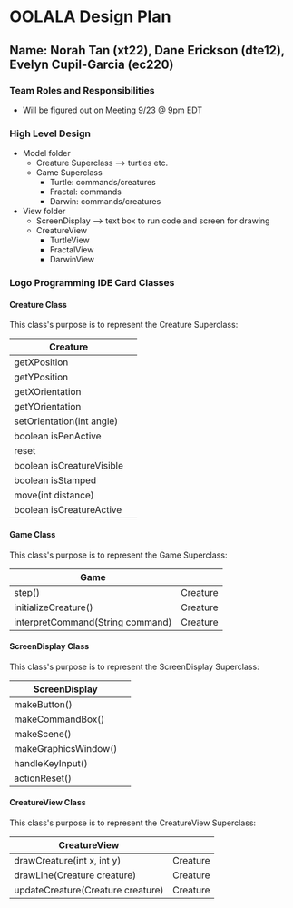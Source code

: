 # OOLALA Design Plan
## Name: Norah Tan (xt22), Dane Erickson (dte12), Evelyn Cupil-Garcia (ec220)


### Team Roles and Responsibilities
- Will be figured out on Meeting 9/23 @ 9pm EDT

### High Level Design
- Model folder
  - Creature Superclass --> turtles etc.
  - Game Superclass
    - Turtle: commands/creatures
    - Fractal: commands
    - Darwin: commands/creatures
- View folder
  - ScreenDisplay --> text box to run code and screen for drawing
  - CreatureView
    - TurtleView
    - FractalView
    - DarwinView
    
### Logo Programming IDE Card Classes

#### Creature Class
This class's purpose is to represent the Creature Superclass:

|Creature| |
|---|---|
|getXPosition         ||
|getYPosition      ||
| getXOrientation ||
| getYOrientation ||
| setOrientation(int angle) ||
| boolean isPenActive ||
| reset ||
| boolean isCreatureVisible ||
| boolean isStamped ||
| move(int distance) ||
| boolean isCreatureActive ||

#### Game Class
This class's purpose is to represent the Game Superclass:

|Game| |
|---|---|
|step()         | Creature |
|initializeCreature()      | Creature |
|interpretCommand(String command) | Creature |

#### ScreenDisplay Class
This class's purpose is to represent the ScreenDisplay Superclass:

|ScreenDisplay| |
|---|---|
| makeButton()        | |
| makeCommandBox()   | |
| makeScene() | |
| makeGraphicsWindow() | |
| handleKeyInput() | |
| actionReset() | |

#### CreatureView Class
This class's purpose is to represent the CreatureView Superclass:

|CreatureView| |
|---|---|
| drawCreature(int x, int y)        | Creature |
| drawLine(Creature creature)   |  Creature |
| updateCreature(Creature creature) | Creature |

